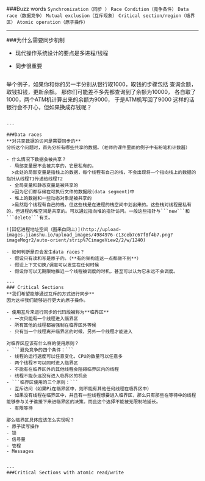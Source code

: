 ###Buzz words
```Synchronization（同步 ）```   ```Race Condition（竞争条件）```  ```Data race（数据竞争）```  ```Mutual exclusion（互斥现象）```   ```Critical section/region（临界区）```  ```Atomic operation（原子操作）```

---

###为什么需要同步机制
- 现代操作系统设计的要点是多进程/线程
- 同步很重要

  ```
举个例子，如果你和你的另一半分别从银行取1000，取钱的步骤包括
      查询余额，取钱扣钱，更新余额。
那你们可能差不多先都查询到了余额为10000，
各自取了1000，两个ATM机计算出来的余额为9000，
      于是ATM机写回了9000
这样的话银行会不开心，但如果换成存钱呢？
```

---

###Data races
**对共享数据的访问是需要同步的**
分析这个问题时，首先分析有哪些共享的数据。（老师的课件里面的例子中有粉笔和计数器）

- 什么情况下数据会被共享？
 - 局部变量是不会被共享的，它是私有的。
  >此处的局部变量是指栈上的数据，每个线程有自己的栈，不会出现将一个指向栈上的数据的指针从线程T1传递给线程T2
 - 全局变量和静态变量是被共享的
  >因为它们都存储在可执行文件的数据段(data segment)中
 - 堆上的数据和一些动态对象是被共享的
  >虽然每个线程有自己的栈，但这些栈是在进程的栈空间中划出来的。这些栈对线程是私有的，但进程的堆空间是共享的。可以通过指向堆的指针访问。一般这些指针与```new```和```delete```有关。

![回忆进程地址空间（图来自网上）](http://upload-images.jianshu.io/upload_images/4984976-c13ceb7c67f8f4b7.png?imageMogr2/auto-orient/strip%7CimageView2/2/w/1240)

- 如何判断是否会发生data races？
 - 假设只有读和写是原子的。（**有的架构连这一点都做不到**）
 - 假设上下文切换/调度可以发生在任何时候
 - 假设你可以无期限地推迟一个线程被调度的时机，甚至可以认为它永远不会调度。

---
### Critical Sections
**我们希望能够通过互斥的方式进行同步**
因为这样我们能够进行更大的原子操作。

- 使用互斥来进行同步的代码段被称为**临界区**
 - 一次只能有一个线程进入临界区
 - 所有其他的线程都被强制在临界区外等候
 - 只有当一个线程离开临界区的时候，另外一个线程才能进入

对临界区应该有什么样的使用原则？
- ```避免竞争的四个条件：```
 - 线程的运行速度可以任意变化，CPU的数量可以任意多
 - 两个线程不可以同时进入临界区
 - 不能有在临界区外的其他线程会阻碍临界区内的线程
 - 线程不能永远没有进入临界区的机会
- ```临界区使用的三个原则：```
 - 互斥访问（如果Pi在临界区中，则不能有其他任何线程在临界区中）
 - 如果没有线程在临界区中，并且有一些线程想要进入临界区，那么只有那些在等待中的线程能够参与关于谁接下来进临界区的决策。而且这个选择不能被无限制地延长。
 - 有限等待

那么临界区具体应该怎么实现呢？
- 原子读写操作
- 锁
- 信号量
- 管程
- Messages


---
###Critical Sections with atomic read/write
